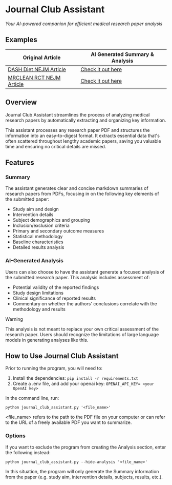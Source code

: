 
# Journal Club Assistant 
_Your AI-powered companion for efficient medical research paper analysis_

## Examples

| Original Article | AI Generated Summary & Analysis |
| ------ | ----- |
| [DASH Diet NEJM Article](https://www.nejm.org/doi/full/10.1056/NEJM199704173361601) | [Check it out here](examples/NEJM%20DASH_summary.md) |
| [MRCLEAN RCT NEJM Article](https://www.nejm.org/doi/full/10.1056/NEJMoa1411587) | [Check it out here](examples/NEJM%20MRCLEAN%20RCT_summary.md) |


## Overview

Journal Club Assistant streamlines the process of analyzing medical research papers by automatically extracting and organizing key information. 

This assistant processes any research paper PDF and structures the information into an easy-to-digest format. It extracts essential data that's often scattered throughout lengthy academic papers, saving you valuable time and ensuring no critical details are missed.

## Features

### Summary
The assistant generates clear and concise markdown summaries of research papers from PDFs, focusing in on the following key elements of the submitted paper: 

- Study aim and design
- Intervention details
- Subject demographics and grouping
- Inclusion/exclusion criteria
- Primary and secondary outcome measures
- Statistical methodology
- Baseline characteristics
- Detailed results analysis

### AI-Generated Analysis
Users can also choose to have the assistant generate a focused analysis of the submitted research paper. This analysis includes assessment of:

- Potential validity of the reported findings
- Study design limitations
- Clinical significance of reported results
- Commentary on whether the authors' conclusions correlate with the methodology and results

> [!WARNING]  
> This analysis is not meant to replace your own critical assessment of the research paper. Users should recognize the limitations of large language models in generating analyses like this.


## How to Use Journal Club Assistant

Prior to running the program, you will need to:
1. Install the dependencies: `pip install -r requirements.txt`
2. Create a .env file, and add your openai key: `OPENAI_API_KEY= <your OpenAI key>`

In the command line, run: 

`python journal_club_assistant.py '<file_name>'`

<file_name> refers to the path to the PDF file on your computer or can refer to the URL of a freely available PDF you want to summarize.

### Options

If you want to exclude the program from creating the Analysis section, enter the following instead:

`python journal_club_assistant.py --hide-analysis '<file_name>'`

In this situation, the program will only generate the Summary information from the paper (e.g. study aim, intervention details, subjects, results, etc.).


